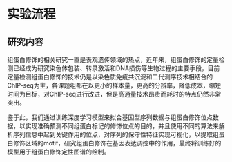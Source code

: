 # 实验流程

## 研究内容

​        组蛋白修饰的相关研究一直是表观遗传领域的热点，近年来，组蛋白修饰的定量检测已经成为研究染色体包装、转录激活和DNA损伤等生物过程的主要手段，目前定量检测组蛋白修饰的技术仍是以染色质免疫共沉淀和二代测序技术相结合的ChIP-seq为主，各课题组都在以更小的样本量，更高的分辨率，降低成本，缩短时间为目标，对ChIP-seq进行改进，但是高通量技术昂贵而耗时的特点仍然非常突出。

​        鉴于此，我们通过训练深度学习模型来拟合基因型序列数据与组蛋白修饰位点数据，以实现准确预测不同组蛋白标记的修饰位点的目的，并且使用不同的算法来解析序列信息中起到关键作用的位点，对序列的保守性特征实现可视化，以提取组蛋白修饰区域的motif，研究组蛋白修饰在基因表达调控中的作用，最终将训练好的模型用于组蛋白修饰定性图谱的绘制。

